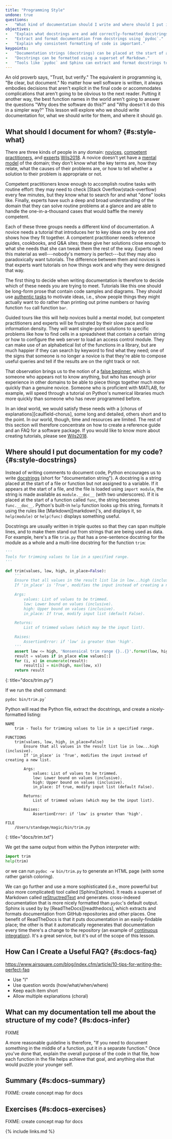 ```yaml
---
title: "Programming Style"
undone: true
questions:
-   "What kind of documentation should I write and where should I put it?"
objectives:
-   "Explain what docstrings are and add correctly-formatted docstrings to short Python programs."
-   "Extract and format documentation from docstrings using `pydoc`."
-   "Explain why consistent formatting of code is important."
keypoints:
-   "Documentation strings (docstrings) can be placed at the start of a file or at the start of a function."
-   "Docstrings can be formatted using a superset of Markdown."
-   "Tools like `pydoc` and Sphinx can extract and format docstrings to create documentation for software."
---
```


An old proverb says, "Trust, but verify."
The equivalent in programming is, "Be clear, but document."
No matter how well software is written,
it always embodies decisions that aren't explicit in the final code
or accommodates complications that aren't going to be obvious to the next reader.
Putting it another way,
the best function names in the world aren't going to answer the questions
"Why does the software do this?"
and
"Why doesn't it do this in a simpler way?"
This lesson will explore who we should write documentation for,
what we should write for them,
and where it should go.

## What should I document for whom? {#s:style-what}

There are three kinds of people in any domain:
[novices](#g:novice), [competent practitioners](#g:competent-practitioner), and [experts](#g:expert) [Wils2018](#BIB).
A novice doesn't yet have a [mental model](#g:mental-model) of the domain;
they don't know what the key terms are,
how they relate,
what the causes of their problems are,
or how to tell whether a solution to their problem is appropriate or not.

Competent practitioners know enough to accomplish routine tasks with routine effort:
they may need to check [Stack Overflow(stack-overflow) every few minutes,
but they know what to search for and what "done" looks like.
Finally,
experts have such a deep and broad understanding of the domain
that they can solve routine problems at a glance
and are able to handle the one-in-a-thousand cases
that would baffle the merely competent.

Each of these three groups needs a different kind of documentation.
A novice needs a tutorial that introduces her to key ideas one by one
and shows how they fit together.
A competent practitioner needs reference guides, cookbooks, and Q&A sites;
these give her solutions close enough to what she needs
that she can tweak them the rest of the way.
Experts need this material as well---nobody's memory is perfect---but
they may also paradoxically want tutorials.
The difference between them and novices is that experts want tutorials on how things work
and why they were designed that way.

The first thing to decide when writing documentation
is therefore to decide which of these needs you are trying to meet.
Tutorials like this one should be long-form prose that contain code samples and diagrams.
They should use [authentic tasks](#g:authentic-task) to motivate ideas,
i.e.,
show people things they might actually want to do
rather than printing out prime numbers or having function `foo` call function `bar`.

Guided tours like this will help novices build a mental model,
but competent practitioners and experts will be frustrated by their slow pace and low information density.
They will want single-point solutions to specific problems like
how to find cells in a spreadsheet that contain a certain string
or how to configure the web server to load an access control module.
They can make use of an alphabetical list of the functions in a library,
but are much happier if they can search by keyword to find what they need;
one of the signs that someone is no longer a novice is that
they're able to compose useful queries and tell if the results are on the right track or not.

That observation brings us to the notion of a [false beginner](#g:false-beginner),
which is someone who appears not to know anything,
but who has enough prior experience in other domains
to be able to piece things together much more quickly than a genuine novice.
Someone who is proficient with MATLAB, for example,
will speed through a tutorial on Python's numerical libraries
much more quickly than someone who has never programmed before.

In an ideal world,
we would satisfy these needs with a [chorus of explanations][caulfield-chorus],
some long and detailed,
others short and to the point.
In our world, though,
time and resources are limited.
The rest of this section will therefore concentrate on
how to create a reference guide and an FAQ for a software package.
If you would like to know more about creating tutorials,
please see [Wils2018](#BIB).

## Where should I put documentation for my code? {#s:style-docstrings}

Instead of writing comments to document code,
Python encourages us to write [docstrings](#g:docstring)
(short for "documentation string").
A docstring is a string placed at the start of a file or function
but not assigned to a variable.
If it appears at the start of a file,
and the file is loaded using `import module`,
the string is made available as `module.__doc__` (with two underscores).
If it is placed at the start of a function called `func`,
the string becomes `func.__doc__`.
Python's built-in `help` function looks up this string,
formats it using the rules like [Markdown][markdown]'s,
and displays it,
so `help(module)` or `help(func)` displays something useful.

Docstrings are usually written in triple quotes so that they can span multiple lines,
and to make them stand out from strings that are being used as data.
For example,
here's a file `trim.py` that has a one-sentence docstring for the module as a whole
and a multi-line docstring for the function `trim`:

```python
'''
Tools for trimming values to lie in a specified range.
'''

def trim(values, low, high, in_place=False):
    '''
    Ensure that all values in the result list lie in low...high (inclusive).
    If 'in_place' is 'True', modifies the input instead of creating a new list.

    Args:
        values: List of values to be trimmed.
        low: Lower bound on values (inclusive).
        high: Upper bound on values (inclusive).
        in_place: If true, modify input list (default False).

    Returns:
        List of trimmed values (which may be the input list).

    Raises:
        AssertionError: if 'low' is greater than 'high'.
    '''
    assert low <= high, 'Nonsensical trim range {}..{}'.format(low, high)
    result = values if in_place else values[:]
    for (i, x) in enumerate(result):
        result[i] = min(high, max(low, x))
    return result
```
{: title="docs/trim.py"}

If we run the shell command:

```shell
pydoc bin/trim.py`
```

<!-- == \noindent -->
Python will read the Python file,
extract the docstrings,
and create a nicely-formatted listing:

```text
NAME
    trim - Tools for trimming values to lie in a specified range.

FUNCTIONS
    trim(values, low, high, in_place=False)
        Ensure that all values in the result list lie in low...high (inclusive).
        If 'in_place' is 'True', modifies the input instead of creating a new list.

        Args:
            values: List of values to be trimmed.
            low: Lower bound on values (inclusive).
            high: Upper bound on values (inclusive).
            in_place: If true, modify input list (default False).

        Returns:
            List of trimmed values (which may be the input list).

        Raises:
            AssertionError: if 'low' is greater than 'high'.

FILE
    /Users/standage/magic/bin/trim.py
```
{: title="docs/trim.txt"}

We get the same output from within the Python interpreter with:

```python
import trim
help(trim)
```

<!-- == \noindent -->
or we can run `pydoc -w bin/trim.py` to generate an HTML page
(with some rather garish coloring).

We can go further and use a more sophisticated (i.e., more powerful but also more complicated) tool called [Sphinx][sphinx].
It reads a superset of Markdown called [reStructredText](#g:restructured-text)
and generates. cross-indexed documentation that is more nicely formatted than `pydoc`'s default output.
Sphinx is used by by [ReadTheDocs][readthedocs],
which extracts and formats documentation from GitHub repositories and other places.
One benefit of ReadTheDocs is that it puts documentation in an easily-findable place;
the other is that it automatically regenerates that documentation every time there's a change to the repository
(an example of [continuous integration](#g:continuous-integration)).
It's a great service,
but it's out of the scope of this lesson.

## How Can I Create a Useful FAQ? {#s:docs-faq}

https://www.airsquare.com/blog/index.cfm/article/10-tips-for-writing-the-perfect-faq

- Use "I"
- Use question words (how/what/when/where)
- Keep each item short
- Allow multiple explanations (choral)

## What can my documentation tell me about the structure of my code? {#s:docs-infer}

FIXME

A more reasonable guideline is therefore,
"If you need to document something in the middle of a function, put it in a separate function."
Once you've done that,
explain the overall purpose of the code in that file,
how each function in the file helps achieve that goal,
and anything else that would puzzle your younger self.

## Summary {#s:docs-summary}

FIXME: create concept map for docs

## Exercises {#s:docs-exercises}

FIXME: create concept map for docs

{% include links.md %}
